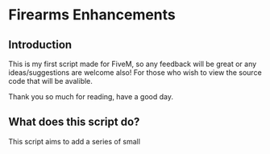 # Firearms Enhancements 

## Introduction

This is my first script made for FiveM, so any feedback will be great or any ideas/suggestions are welcome also!
For those who wish to view the source code that will be avalible. 

Thank you so much for reading, have a good day.

## What does this script do?
This script aims to add a series of small
